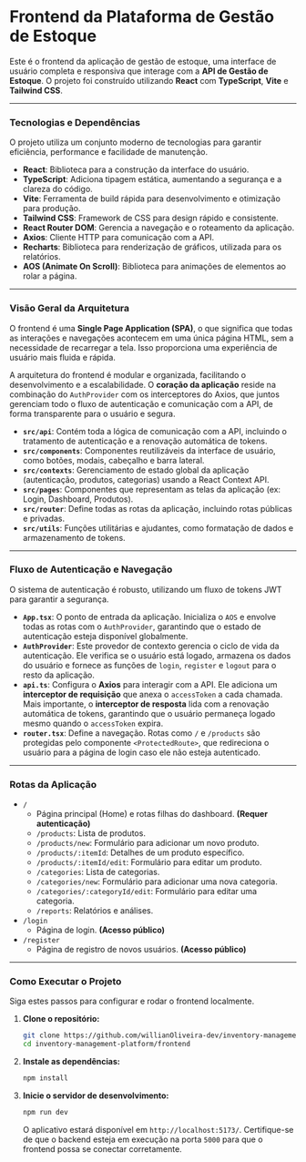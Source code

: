 # Frontend da Plataforma de Gestão de Estoque

Este é o frontend da aplicação de gestão de estoque, uma interface de usuário completa e responsiva que interage com a **API de Gestão de Estoque**. O projeto foi construído utilizando **React** com **TypeScript**, **Vite** e **Tailwind CSS**.

----

### Tecnologias e Dependências

O projeto utiliza um conjunto moderno de tecnologias para garantir eficiência, performance e facilidade de manutenção.

  - **React**: Biblioteca para a construção da interface do usuário.
  - **TypeScript**: Adiciona tipagem estática, aumentando a segurança e a clareza do código.
  - **Vite**: Ferramenta de build rápida para desenvolvimento e otimização para produção.
  - **Tailwind CSS**: Framework de CSS para design rápido e consistente.
  - **React Router DOM**: Gerencia a navegação e o roteamento da aplicação.
  - **Axios**: Cliente HTTP para comunicação com a API.
  - **Recharts**: Biblioteca para renderização de gráficos, utilizada para os relatórios.
  - **AOS (Animate On Scroll)**: Biblioteca para animações de elementos ao rolar a página.

-----

### Visão Geral da Arquitetura

O frontend é uma **Single Page Application (SPA)**, o que significa que todas as interações e navegações acontecem em uma única página HTML, sem a necessidade de recarregar a tela. Isso proporciona uma experiência de usuário mais fluida e rápida.

A arquitetura do frontend é modular e organizada, facilitando o desenvolvimento e a escalabilidade. O **coração da aplicação** reside na combinação do `AuthProvider` com os interceptores do Axios, que juntos gerenciam todo o fluxo de autenticação e comunicação com a API, de forma transparente para o usuário e segura.

  - **`src/api`**: Contém toda a lógica de comunicação com a API, incluindo o tratamento de autenticação e a renovação automática de tokens.
  - **`src/components`**: Componentes reutilizáveis da interface de usuário, como botões, modais, cabeçalho e barra lateral.
  - **`src/contexts`**: Gerenciamento de estado global da aplicação (autenticação, produtos, categorias) usando a React Context API.
  - **`src/pages`**: Componentes que representam as telas da aplicação (ex: Login, Dashboard, Produtos).
  - **`src/router`**: Define todas as rotas da aplicação, incluindo rotas públicas e privadas.
  - **`src/utils`**: Funções utilitárias e ajudantes, como formatação de dados e armazenamento de tokens.

-----

### Fluxo de Autenticação e Navegação

O sistema de autenticação é robusto, utilizando um fluxo de tokens JWT para garantir a segurança.

  - **`App.tsx`**: O ponto de entrada da aplicação. Inicializa o `AOS` e envolve todas as rotas com o `AuthProvider`, garantindo que o estado de autenticação esteja disponível globalmente.
  - **`AuthProvider`**: Este provedor de contexto gerencia o ciclo de vida da autenticação. Ele verifica se o usuário está logado, armazena os dados do usuário e fornece as funções de `login`, `register` e `logout` para o resto da aplicação.
  - **`api.ts`**: Configura o **Axios** para interagir com a API. Ele adiciona um **interceptor de requisição** que anexa o `accessToken` a cada chamada. Mais importante, o **interceptor de resposta** lida com a renovação automática de tokens, garantindo que o usuário permaneça logado mesmo quando o `accessToken` expira.
  - **`router.tsx`**: Define a navegação. Rotas como `/` e `/products` são protegidas pelo componente `<ProtectedRoute>`, que redireciona o usuário para a página de login caso ele não esteja autenticado.

-----

### Rotas da Aplicação

  - `/`
      - Página principal (Home) e rotas filhas do dashboard. **(Requer autenticação)**
      - `/products`: Lista de produtos.
      - `/products/new`: Formulário para adicionar um novo produto.
      - `/products/:itemId`: Detalhes de um produto específico.
      - `/products/:itemId/edit`: Formulário para editar um produto.
      - `/categories`: Lista de categorias.
      - `/categories/new`: Formulário para adicionar uma nova categoria.
      - `/categories/:categoryId/edit`: Formulário para editar uma categoria.
      - `/reports`: Relatórios e análises.
  - `/login`
      - Página de login. **(Acesso público)**
  - `/register`
      - Página de registro de novos usuários. **(Acesso público)**

-----

### Como Executar o Projeto

Siga estes passos para configurar e rodar o frontend localmente.

1.  **Clone o repositório:**
    ```bash
    git clone https://github.com/willianOliveira-dev/inventory-management-platform.git
    cd inventory-management-platform/frontend
    ```
2.  **Instale as dependências:**
    ```bash
    npm install
    ```
3.  **Inicie o servidor de desenvolvimento:**
    ```bash
    npm run dev
    ```
    O aplicativo estará disponível em `http://localhost:5173/`. Certifique-se de que o backend esteja em execução na porta `5000` para que o frontend possa se conectar corretamente.